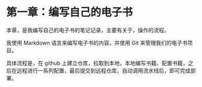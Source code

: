# 第一章：编写自己的电子书

本章，是我编写自己的电子书的笔记记录，主要有关于，操作的流程。

我使用 Markdown 语言来编写电子书的内容，并使用 Git 来管理我们的电子书项目。

具体流程是，在 github 上建立仓库，拉取到本地，本地编写书籍、配置书籍，之后在远程进行一系列配置，最后提交到远程仓库，自动调用流水线后，即可完成部署。
